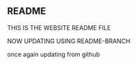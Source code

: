 ## README
THIS IS THE WEBSITE README FILE

NOW UPDATING USING README-BRANCH

once again updating from github

